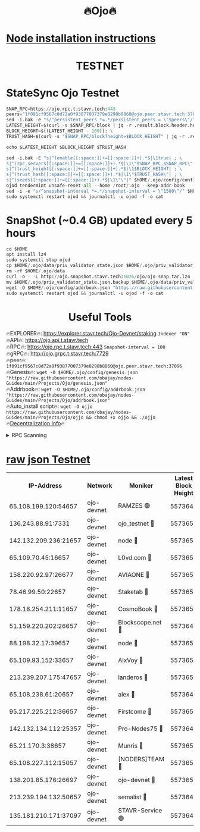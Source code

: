<h1 align="center"> 🔥Ojo🔥</h1>

[Node installation instructions](https://github.com/obajay/nodes-Guides/tree/main/Projects/Ojo)
=

<h1 align="center"> TESTNET</h1>

# StateSync Ojo Testnet
```python
SNAP_RPC=https://ojo.rpc.t.stavr.tech:443
peers="1f091cf9567c0d72a0f93877007379e0298b8860@ojo.peer.stavr.tech:37096"
sed -i.bak -e "s/^persistent_peers *=.*/persistent_peers = \"$peers\"/" $HOME/.ojo/config/config.toml
LATEST_HEIGHT=$(curl -s $SNAP_RPC/block | jq -r .result.block.header.height); \
BLOCK_HEIGHT=$((LATEST_HEIGHT - 100)); \
TRUST_HASH=$(curl -s "$SNAP_RPC/block?height=$BLOCK_HEIGHT" | jq -r .result.block_id.hash)

echo $LATEST_HEIGHT $BLOCK_HEIGHT $TRUST_HASH

sed -i.bak -E "s|^(enable[[:space:]]+=[[:space:]]+).*$|\1true| ; \
s|^(rpc_servers[[:space:]]+=[[:space:]]+).*$|\1\"$SNAP_RPC,$SNAP_RPC\"| ; \
s|^(trust_height[[:space:]]+=[[:space:]]+).*$|\1$BLOCK_HEIGHT| ; \
s|^(trust_hash[[:space:]]+=[[:space:]]+).*$|\1\"$TRUST_HASH\"| ; \
s|^(seeds[[:space:]]+=[[:space:]]+).*$|\1\"\"|" $HOME/.ojo/config/config.toml
ojod tendermint unsafe-reset-all --home /root/.ojo --keep-addr-book
sed -i -e "s/^snapshot-interval *=.*/snapshot-interval = \"1500\"/" $HOME/.ojo/config/app.toml
sudo systemctl restart ojod && journalctl -u ojod -f -o cat
```
# SnapShot (~0.4 GB) updated every 5 hours
```python
cd $HOME
apt install lz4
sudo systemctl stop ojod
cp $HOME/.ojo/data/priv_validator_state.json $HOME/.ojo/priv_validator_state.json.backup
rm -rf $HOME/.ojo/data
curl -o - -L http://ojo.snapshot.stavr.tech:1026/ojo/ojo-snap.tar.lz4 | lz4 -c -d - | tar -x -C $HOME/.ojo --strip-components 2
mv $HOME/.ojo/priv_validator_state.json.backup $HOME/.ojo/data/priv_validator_state.json
wget -O $HOME/.ojo/config/addrbook.json "https://raw.githubusercontent.com/obajay/nodes-Guides/main/Projects/Ojo/addrbook.json"
sudo systemctl restart ojod && journalctl -u ojod -f -o cat
```
 <h1 align="center"> Useful Tools</h1>

🔥EXPLORER🔥:        https://explorer.stavr.tech/Ojo-Devnet/staking        `Indexer "ON"` \
🔥API🔥:                     https://ojo.api.t.stavr.tech \
🔥RPC🔥:                    https://ojo.rpc.t.stavr.tech:443              `Snapshot-interval = 100` \
🔥gRPC🔥:                  http://ojo.grpc.t.stavr.tech:7729 \
🔥peer🔥:                   `1f091cf9567c0d72a0f93877007379e0298b8860@ojo.peer.stavr.tech:37096` \
🔥Genesis🔥:    ```wget -O $HOME/.ojo/config/genesis.json "https://raw.githubusercontent.com/obajay/nodes-Guides/main/Projects/Ojo/genesis.json"``` \
🔥Addrbook🔥:    ```wget -O $HOME/.ojo/config/addrbook.json "https://raw.githubusercontent.com/obajay/nodes-Guides/main/Projects/Ojo/addrbook.json"``` \
🔥Auto_install script🔥: ```wget -O ojjo https://raw.githubusercontent.com/obajay/nodes-Guides/main/Projects/Ojo/ojjo && chmod +x ojjo && ./ojjo``` \
🔥[Decentralization Info](https://github.com/obajay/StateSync-snapshots/tree/main/Projects/Ojo/Decentralization)🔥



<details>
<summary>RPC Scanning</summary>

<h2 align="center"> We scan nodes in real time every 4 hours. And we provide the final result of RPC endpoints.
We cannot influence the operation of these nodes in any way. </h2>


```python
If Voting Power is higher than 0 --> then the Node is a validator of the network and may be subject to attack and be a potential threat to the chain.
```
```python
We marked such validators with a red symbol
```

</details>

[raw json Testnet](https://rpc-check.ojot.stavr.tech/ojot/rpc-ojot-result.json)
=


<table><tr><th>IP-Address</th><th>Network</th><th>Moniker</th><th>Latest Block Height</th><th>Earliest Block Height</th><th>Catching Up</th><th>Tx Index</th><th>Voting Power</th><th>Scan Time</th></tr><tr><td>65.108.199.120:54657</td><td>ojo-devnet</td><td>RAMZES 🟢</td><td>5573649</td><td>306156</td><td>False</td><td>on</td><td>0</td><td>2024-02-23T16:13:03.930214871UTC</td></tr><tr><td>136.243.88.91:7331</td><td>ojo-devnet</td><td>ojo_testnet 🔴</td><td>5573650</td><td>308845</td><td>False</td><td>on</td><td>1000</td><td>2024-02-23T16:13:12.343449125UTC</td></tr><tr><td>142.132.209.236:21657</td><td>ojo-devnet</td><td>node 🔴</td><td>5573653</td><td>350001</td><td>False</td><td>on</td><td>1999</td><td>2024-02-23T16:13:26.093041785UTC</td></tr><tr><td>65.109.70.45:16657</td><td>ojo-devnet</td><td>L0vd.com 🔴</td><td>5573654</td><td>695918</td><td>False</td><td>off</td><td>998</td><td>2024-02-23T16:13:34.173581299UTC</td></tr><tr><td>158.220.92.97:26677</td><td>ojo-devnet</td><td>AVIAONE 🔴</td><td>5573652</td><td>2754001</td><td>False</td><td>on</td><td>19926</td><td>2024-02-23T16:13:20.979703992UTC</td></tr><tr><td>78.46.99.50:22657</td><td>ojo-devnet</td><td>Staketab 🔴</td><td>5573654</td><td>4254801</td><td>False</td><td>on</td><td>1276</td><td>2024-02-23T16:13:34.417338415UTC</td></tr><tr><td>178.18.254.211:11657</td><td>ojo-devnet</td><td>CosmoBook 🔴</td><td>5573653</td><td>4392001</td><td>False</td><td>off</td><td>1047</td><td>2024-02-23T16:13:28.527655688UTC</td></tr><tr><td>51.159.220.202:26657</td><td>ojo-devnet</td><td>Blockscope.net 🔴</td><td>5573649</td><td>4425001</td><td>False</td><td>on</td><td>1957</td><td>2024-02-23T16:13:03.209820640UTC</td></tr><tr><td>88.198.32.17:39657</td><td>ojo-devnet</td><td>node 🔴</td><td>5573653</td><td>4710001</td><td>False</td><td>on</td><td>99174</td><td>2024-02-23T16:13:28.779897796UTC</td></tr><tr><td>65.109.93.152:33657</td><td>ojo-devnet</td><td>AlxVoy 🔴</td><td>5573653</td><td>4943001</td><td>False</td><td>on</td><td>4491415</td><td>2024-02-23T16:13:25.776687927UTC</td></tr><tr><td>213.239.207.175:47657</td><td>ojo-devnet</td><td>landeros 🔴</td><td>5573652</td><td>4967924</td><td>False</td><td>off</td><td>11083</td><td>2024-02-23T16:13:21.247749006UTC</td></tr><tr><td>65.108.238.61:20657</td><td>ojo-devnet</td><td>alex 🔴</td><td>5573649</td><td>5131001</td><td>False</td><td>on</td><td>11359</td><td>2024-02-23T16:13:03.582369554UTC</td></tr><tr><td>95.217.225.212:36657</td><td>ojo-devnet</td><td>Firstcome 🔴</td><td>5573650</td><td>5251946</td><td>False</td><td>on</td><td>13566</td><td>2024-02-23T16:13:09.981729431UTC</td></tr><tr><td>142.132.134.112:25357</td><td>ojo-devnet</td><td>Pro-Nodes75 🔴</td><td>5573649</td><td>5473649</td><td>False</td><td>on</td><td>24651</td><td>2024-02-23T16:13:07.236511957UTC</td></tr><tr><td>65.21.170.3:38657</td><td>ojo-devnet</td><td>Munris 🔴</td><td>5573650</td><td>5473650</td><td>False</td><td>off</td><td>20123</td><td>2024-02-23T16:13:09.649468129UTC</td></tr><tr><td>65.108.227.112:15057</td><td>ojo-devnet</td><td>[NODERS]TEAM 🔴</td><td>5573654</td><td>5473654</td><td>False</td><td>off</td><td>9999</td><td>2024-02-23T16:13:33.557744164UTC</td></tr><tr><td>138.201.85.176:26697</td><td>ojo-devnet</td><td>ojo-devnet 🔴</td><td>5573654</td><td>5473654</td><td>False</td><td>on</td><td>1000024000</td><td>2024-02-23T16:13:33.842907148UTC</td></tr><tr><td>213.239.194.132:50657</td><td>ojo-devnet</td><td>semalist 🔴</td><td>5573649</td><td>5540522</td><td>False</td><td>on</td><td>21037</td><td>2024-02-23T16:13:04.194252163UTC</td></tr><tr><td>135.181.210.171:37097</td><td>ojo-devnet</td><td>STAVR-Service 🟢</td><td>5573649</td><td>5573001</td><td>False</td><td>on</td><td>0</td><td>2024-02-23T16:13:04.838197730UTC</td></tr></table>
